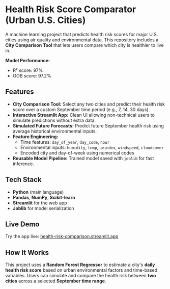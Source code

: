 # Health Risk Score Comparator (Urban U.S. Cities)

A machine learning project that predicts health risk scores for major U.S. cities using air quality and environmental data. This repository includes a **City Comparison Tool** that lets users compare which city is healthier to live in.

**Model Performance:**  
- R² score: 97%  
- OOB score: 97.2%  

## Features

- **City Comparison Tool:** Select any two cities and predict their health risk score over a custom September time period (e.g., 7, 14, 30 days).
- **Interactive Streamlit App:** Clean UI allowing non-technical users to simulate predictions without extra data.
- **Simulated Future Forecasts:** Predict future September health risk using average historical environmental inputs.
- **Feature Engineering:**
  - Time features: `day_of_year`, `day_code`, `hour`
  - Environmental inputs: `humidity`, `temp`, `uvindex`, `windspeed`, `cloudcover`
  - Encoded city and day-of-week using numerical codes
- **Reusable Model Pipeline:** Trained model saved with `joblib` for fast inference.

## Tech Stack

- **Python** (main language)
- **Pandas**, **NumPy**, **Scikit-learn**
- **Streamlit** for the web app
- **Joblib** for model serialization

## Live Demo

Try the app live: [health-risk-comparison.streamlit.app](https://health-risk-comparison.streamlit.app/)

## How It Works

This project uses a **Random Forest Regressor** to estimate a city's **daily health risk score** based on urban environmental factors and time-based variables. Users can simulate and compare the health risk between **two cities** across a selected **September time range**.
